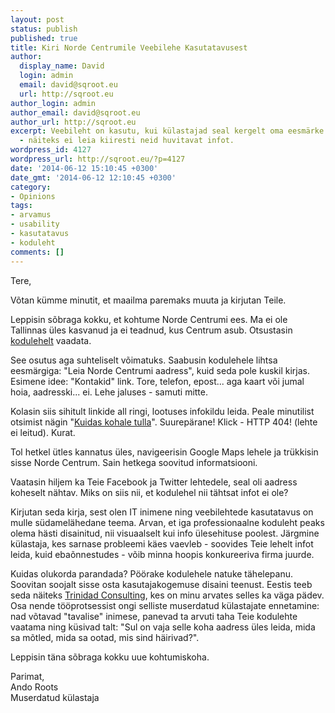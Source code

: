 ```yaml
---
layout: post
status: publish
published: true
title: Kiri Norde Centrumile Veebilehe Kasutatavusest
author:
  display_name: David
  login: admin
  email: david@sqroot.eu
  url: http://sqroot.eu
author_login: admin
author_email: david@sqroot.eu
author_url: http://sqroot.eu
excerpt: Veebileht on kasutu, kui külastajad seal kergelt oma eesmärke täita ei saa
  - näiteks ei leia kiiresti neid huvitavat infot.
wordpress_id: 4127
wordpress_url: http://sqroot.eu/?p=4127
date: '2014-06-12 15:10:45 +0300'
date_gmt: '2014-06-12 12:10:45 +0300'
category:
- Opinions
tags:
- arvamus
- usability
- kasutatavus
- koduleht
comments: []
---
```


Tere,


Võtan kümme minutit, et maailma paremaks muuta ja kirjutan Teile.


Leppisin sõbraga kokku, et kohtume Norde Centrumi ees. Ma ei ole Tallinnas üles kasvanud ja ei teadnud, kus Centrum asub. Otsustasin <a href="http://www.nordecentrum.ee">kodulehelt</a> vaadata.


See osutus aga suhteliselt võimatuks. Saabusin kodulehele lihtsa eesmärgiga: "Leia Norde Centrumi aadress", kuid seda pole kuskil kirjas. Esimene idee: "Kontakid" link. Tore, telefon, epost... aga kaart või jumal hoia, aadresski... ei. Lehe jaluses - samuti mitte.


Kolasin siis sihitult linkide all ringi, lootuses infokildu leida. Peale minutilist otsimist nägin "<a href="http://www.nordecentrum.ee/et/majajuht/kuidas-kohale-tulla">Kuidas kohale tulla</a>". Suurepärane! Klick - HTTP 404! (lehte ei leitud). Kurat.


Tol hetkel ütles kannatus üles, navigeerisin Google Maps lehele ja trükkisin sisse Norde Centrum. Sain hetkega soovitud informatsiooni.


<a id="more"></a><a id="more-4127"></a>


Vaatasin hiljem ka Teie Facebook ja Twitter lehtedele, seal oli aadress koheselt nähtav. Miks on siis nii, et kodulehel nii tähtsat infot ei ole?


Kirjutan seda kirja, sest olen IT inimene ning veebilehtede kasutatavus on mulle südamelähedane teema. Arvan, et iga professionaalne koduleht peaks olema hästi disainitud, nii visuaalselt kui info ülesehituse poolest. Järgmine külastaja, kes sarnase probleemi käes vaevleb - soovides Teie lehelt infot leida, kuid ebaõnnestudes - võib minna hoopis konkureeriva firma juurde.


Kuidas olukorda parandada? Pöörake kodulehele natuke tähelepanu. Soovitan soojalt sisse osta kasutajakogemuse disaini teenust. Eestis teeb seda näiteks <a href="http://www.trinidad.ee/et/">Trinidad Consulting</a>, kes on minu arvates selles ka väga pädev. Osa nende tööprotsessist ongi selliste muserdatud külastajate ennetamine: nad võtavad "tavalise" inimese, panevad ta arvuti taha Teie kodulehte vaatama ning küsivad talt: "Sul on vaja selle koha aadress üles leida, mida sa mõtled, mida sa ootad, mis sind häirivad?".


Leppisin täna sõbraga kokku uue kohtumiskoha.


Parimat,<br />
Ando Roots<br />
Muserdatud külastaja

